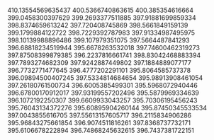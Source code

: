 410.13554569635437
400.5366740863615
400.385354616664
399.0458300397629
399.2693377511885
397.91881699859334
398.8374659613242
397.720408745869
398.5661849159139
399.1799884122722
398.7229392787983
397.91334987495975
398.10139988896486
399.107979351075
397.5664487841293
396.68818234519944
395.6678263532018
397.74600462319273
397.87508399879385
396.2237816661741
398.83042468883394
397.7893274682309
397.9242887449802
397.1884889077177
396.7732771477645
396.4777202291101
395.8064585737378
396.09894500407245
397.5334814684654
395.98913908461054
397.26180761500734
396.6005385499301
395.5968072940446
396.67800170912017
397.93199557202496
395.5879969334639
396.1072192250307
399.6609933043257
395.70306195456243
395.76043134372276
395.60895904260144
395.87450345533534
397.0043855616705
397.55613157605717
396.2115834906286
395.96843275661854
396.9074511816261
397.8368737732171
395.6106678222894
396.74868245632615
396.7437381722151